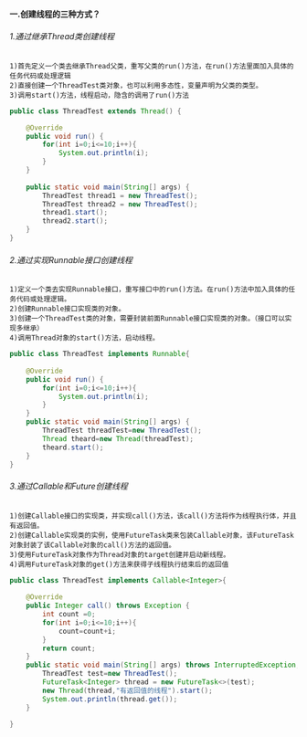 #### 一.创建线程的三种方式？
###### 1.通过继承Thread类创建线程
    1)首先定义一个类去继承Thread父类，重写父类的run()方法，在run()方法里面加入具体的任务代码或处理逻辑
    2)直接创建一个ThreadTest类对象，也可以利用多态性，变量声明为父类的类型。
    3)调用start()方法，线程启动，隐含的调用了run()方法
```java
public class ThreadTest extends Thread() {

    @Override  
    public void run() {  
        for(int i=0;i<=10;i++){  
            System.out.println(i);  
        }     
    }  
    
    public static void main(String[] args) {
        ThreadTest thread1 = new ThreadTest();
        ThreadTest thread2 = new ThreadTest();
        thread1.start();
        thread2.start();
    }
}
```
###### 2.通过实现Runnable接口创建线程
    1)定义一个类去实现Runnable接口，重写接口中的run()方法。在run()方法中加入具体的任务代码或处理逻辑。
    2)创建Runnable接口实现类的对象。
    3)创建一个ThreadTest类的对象，需要封装前面Runnable接口实现类的对象。（接口可以实现多继承）
    4)调用Thread对象的start()方法，启动线程。
```java
public class ThreadTest implements Runnable{  
      
    @Override  
    public void run() {  
        for(int i=0;i<=10;i++){  
            System.out.println(i);  
        }     
    }  
    public static void main(String[] args) {  
        ThreadTest threadTest=new ThreadTest();  
        Thread theard=new Thread(threadTest);  
        theard.start();  
    }  
}  

```
###### 3.通过Callable和Future创建线程
    1)创建Callable接口的实现类，并实现call()方法，该call()方法将作为线程执行体，并且有返回值。
    2)创建Callable实现类的实例，使用FutureTask类来包装Callable对象，该FutureTask对象封装了该Callable对象的call()方法的返回值。
    3)使用FutureTask对象作为Thread对象的target创建并启动新线程。
    4)调用FutureTask对象的get()方法来获得子线程执行结束后的返回值
```java
public class ThreadTest implements Callable<Integer>{  
  
    @Override  
    public Integer call() throws Exception {  
        int count =0;  
        for(int i=0;i<=10;i++){  
            count=count+i;  
        }  
        return count;     
    }  
    public static void main(String[] args) throws InterruptedException, ExecutionException {  
        ThreadTest test=new ThreadTest();  
        FutureTask<Integer> thread = new FutureTask<>(test);  
        new Thread(thread,"有返回值的线程").start();    
        System.out.println(thread.get());  
    }  
      
}  
```

